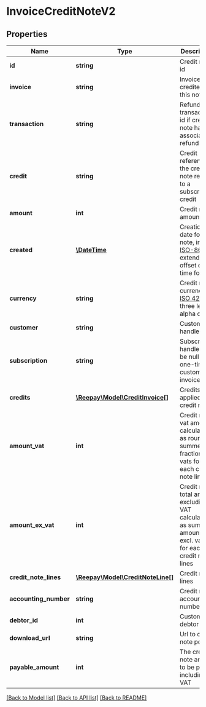 # InvoiceCreditNoteV2

## Properties
Name | Type | Description | Notes
------------ | ------------- | ------------- | -------------
**id** | **string** | Credit note id | 
**invoice** | **string** | Invoice credited by this note | 
**transaction** | **string** | Refund transaction id if credit note has an associated refund | [optional] 
**credit** | **string** | Credit reference if the credit note relates to a subscription credit | [optional] 
**amount** | **int** | Credit note amount | 
**created** | [**\DateTime**](\DateTime.md) | Creation date for note, in [ISO-8601](http://en.wikipedia.org/wiki/ISO_8601) extended offset date-time format. | 
**currency** | **string** | Credit note currency in [ISO 4217](https://en.wikipedia.org/wiki/ISO_4217) three letter alpha code | 
**customer** | **string** | Customer handle | 
**subscription** | **string** | Subscription handle, will be null for a one-time customer invoice | [optional] 
**credits** | [**\Reepay\Model\CreditInvoice[]**](CreditInvoice.md) | Credits applied to credit note | 
**amount_vat** | **int** | Credit note vat amount calculated as rounded summed fractional vats for each credit note lines | 
**amount_ex_vat** | **int** | Credit note total amount excluding VAT calculated as summed amounts excl. vats for each credit note lines | [optional] 
**credit_note_lines** | [**\Reepay\Model\CreditNoteLine[]**](CreditNoteLine.md) | Credit note lines | 
**accounting_number** | **string** | Credit note accounting number | [optional] 
**debtor_id** | **int** | Customer debtor id | [optional] 
**download_url** | **string** | Url to credit note pdf | [optional] 
**payable_amount** | **int** | The credit note amount to be payed including VAT | [optional] 

[[Back to Model list]](../../README.md#documentation-for-models) [[Back to API list]](../../README.md#documentation-for-api-endpoints) [[Back to README]](../../README.md)

